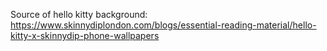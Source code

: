 Source of hello kitty background: https://www.skinnydiplondon.com/blogs/essential-reading-material/hello-kitty-x-skinnydip-phone-wallpapers